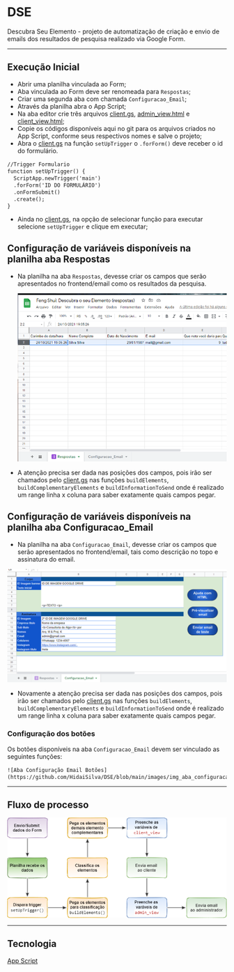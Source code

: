 # DSE

Descubra Seu Elemento - projeto de automatização de criação e envio de emails dos resultados de pesquisa realizado via Google Form.

----------------
## Execução Inicial

- Abrir uma planilha vinculada ao Form; 
- Aba vinculada ao Form deve ser renomeada para ``Respostas``;
- Criar uma segunda aba com chamada ``Configuracao_Email``;
- Através da planilha abra o App Script;
- Na aba editor crie três arquivos [client.gs], [admin_view.html] e [client_view.html];
- Copie os códigos disponíveis aqui no git para os arquivos criados no App Script, conforme seus respectivos nomes e salve o projeto;  
- Abra o [client.gs]  na função ``setUpTrigger`` o ``.forForm()`` deve receber o id do formulário.

~~~JS
//Trigger Formulario
function setUpTrigger() {
  ScriptApp.newTrigger('main')
  .forForm('ID DO FORMULÁRIO')
  .onFormSubmit()
  .create();
} 
~~~

- Ainda no [client.gs], na opção de selecionar função para executar selecione  ``setUpTrigger`` e clique em executar;

## Configuração de variáveis disponíveis na planilha aba Respostas

- Na planilha na aba ``Respostas``, devesse criar os campos que serão apresentados no frontend/email como os resultados da pesquisa.

  ![Aba Resposta](https://github.com/HidaiSilva/DSE/blob/main/images/img_aba_respostas.PNG) 

- A atenção precisa ser dada nas posições dos campos, pois irão ser chamados pelo  [client.gs] nas funções ``buildElements``, ``buildComplementaryElements`` e ``buildInformationToSend`` onde é realizado um range linha x coluna para saber exatamente quais campos pegar. 

## Configuração de variáveis disponíveis na planilha aba Configuracao_Email

- Na planilha na aba ``Configuracao_Email``, devesse criar os campos que serão apresentados no frontend/email, tais como descrição no topo e assinatura do email.

![Aba Configuração Email](https://github.com/HidaiSilva/DSE/blob/main/images/img_aba_configuracao_email.PNG) 

- Novamente a atenção precisa ser dada nas posições dos campos, pois irão ser chamados pelo  [client.gs] nas funções ``buildElements``, ``buildComplementaryElements`` e ``buildInformationToSend`` onde é realizado um range linha x coluna para saber exatamente quais campos pegar. 
### Configuração dos botões

Os botões disponíveis na aba  ``Configuracao_Email`` devem ser vinculado as seguintes funções:

	![Aba Configuração Email Botões](https://github.com/HidaiSilva/DSE/blob/main/images/img_aba_configuracao_email_botoes.png) 

------------------
## Fluxo de processo

![Fluxo](https://github.com/HidaiSilva/DSE/blob/main/images/img_fluxo.png) 

------------------
## Tecnologia
[App Script](https://developers.google.com/apps-script) 


[client.gs]: https://github.com/HidaiSilva/DSE/blob/main/gs/client.gs

[client_view.html]: https://github.com/HidaiSilva/DSE/blob/main/view/client_view.html

[admin_view.html]: https://github.com/HidaiSilva/DSE/blob/main/view/admin_view.html

